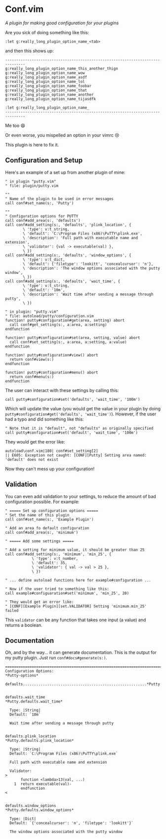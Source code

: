 # Conf.vim

_A plugin for making good configuration for your plugins_

Are you sick of doing something like this:

```
:let g:really_long_plugin_option_name_<tab>
```

and then this shows up:

```
-------------------------------------------------------------------------------
g:really_long_plugin_option_name_this_another_thign
g:really_long_plugin_option_name_wow
g:really_long_plugin_option_name_asdf
g:really_long_plugin_option_name_lol
g:really_long_plugin_option_name_foobar
g:really_long_plugin_option_name_that
g:really_long_plugin_option_name_another
g:really_long_plugin_option_name_tijasdfk

:let g:really_long_plugin_option_name_
-------------------------------------------------------------------------------
```

Me too :smile:

Or even worse, you mispelled an option in your vimrc :cry:

This plugin is here to fix it.

## Configuration and Setup

Here's an example of a set up from another plugin of mine:

```vim
" in plugin "putty.vim"
" file: plugin/putty.vim

""
" Name of the plugin to be used in error messages
call conf#set_name(s:, 'Putty')

""
" Configuration options for PUTTY
call conf#add_area(s:, 'defaults')
call conf#add_setting(s:, 'defaults', 'plink_location', {
        \ 'type': v:t_string,
        \ 'default': 'C:\Program Files (x86)\PuTTY\plink.exe',
        \ 'description': 'Full path with executable name and extension',
        \ 'validator': {val -> executable(val) },
        \ })
call conf#add_setting(s:, 'defaults', 'window_options', {
        \ 'type': v:t_dict,
        \ 'default': {'filetype': 'lookitt', 'concealcursor': 'n'},
        \ 'description': 'The window options associated with the putty window',
        \ })
call conf#add_setting(s:, 'defaults', 'wait_time', {
        \ 'type': v:t_string,
        \ 'default': '10m',
        \ 'description': 'Wait time after sending a message through putty',
        \ })

" in plugin: "putty.vim"
" file: autoload/putty/configuration.vim
function! putty#configuration#get(area, setting) abort
  call conf#get_setting(s:, a:area, a:setting)
endfunction

function! putty#configuration#set(area, setting, value) abort
  call conf#set_setting(s:, a:area, a:setting, a:value)
endfunction

function! putty#configuration#view() abort
  return conf#view(s:)
endfunction

function! putty#configuration#menu() abort
  return conf#menu(s:)
endfunction
```

The user can interact with these settings by calling this:

```vim
call putty#configuration#set('defaults', 'wait_time', '100m')
```

Which will update the value (you would get the value in your plugin by doing `putty#configuration#get('defaults', 'wait_time')`). However, if the user had a typo and did something like this:

```vim
" Note that it is "default", not "defaults" as originally specified
call putty#configuration#set('default', 'wait_time', '100m')
```

They would get the error like:

```
autoload\conf.vim|180| conf#set_setting[2]
|| E605: Exception not caught: [CONF][Putty] Setting area named: 'default' does not exist
```

Now they can't mess up your configuration!

## Validation

You can even add validation to your settings, to reduce the amount of bad configuration possible. For example:

```vim
" ===== Set up configuration options =====
" Set the name of this plugin
call conf#set_name(s:, 'Example Plugin')

" Add an area fo default configuration
call conf#add_area(s:, 'minimum')

" ===== Add some settings =====

" Add a setting for minimum value, it should be greater than 25
call conf#add_setting(s:, 'minimum', 'min_25', {
            \ 'type': v:t_number,
            \ 'default': 35,
            \ 'validator': { val -> val > 25 },
            \ })

" ... define autoload functions here for example#configuration ...

" Now if the user tried to something like this:
call example#configuaration#set('minimum', 'min_25', 20)

" They would get an error like:
" [CONF][Example Plugin][set.VALIDATOR] Setting 'minimum.min_25' failed
```

This `validator` can be any function that takes one input (a value) and returns a boolean.

## Documentation

Oh, and by the way... it can generate documentation. This is the output for my putty plugin. Just run `conf#docs#generate(s:)`.

```
================================================================================
Configuration Options:                                           *Putty-options*

defaults........................................................*Putty.defaults*


defaults.wait_time                                    *Putty.defaults.wait_time*

  Type: |String|
  Default: `10m`

  Wait time after sending a message through putty


defaults.plink_location                          *Putty.defaults.plink_location*

  Type: |String|
  Default: `C:\Program Files (x86)\PuTTY\plink.exe`

  Full path with executable name and extension

  Validator:
>
       function <lambda>13(val, ...)
    1  return executable(val)-
       endfunction
<


defaults.window_options                          *Putty.defaults.window_options*

  Type: |Dict|
  Default: `{'concealcursor': 'n', 'filetype': 'lookitt'}`

  The window options associated with the putty window
```
